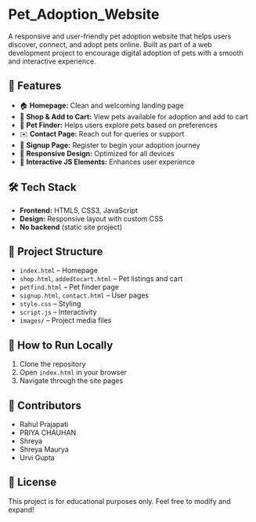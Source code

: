 # Pet_Adoption_Website

A responsive and user-friendly pet adoption website that helps users discover, connect, and adopt pets online. Built as part of a web development project to encourage digital adoption of pets with a smooth and interactive experience.

## 🚀 Features

- 🏠 **Homepage:** Clean and welcoming landing page  
- 🛒 **Shop & Add to Cart:** View pets available for adoption and add to cart  
- 🧭 **Pet Finder:** Helps users explore pets based on preferences  
- ✉️ **Contact Page:** Reach out for queries or support  
- 📝 **Signup Page:** Register to begin your adoption journey  
- 🎨 **Responsive Design:** Optimized for all devices  
- 💬 **Interactive JS Elements:** Enhances user experience

## 🛠️ Tech Stack

- **Frontend:** HTML5, CSS3, JavaScript  
- **Design:** Responsive layout with custom CSS  
- **No backend** (static site project)

## 📁 Project Structure

- `index.html` – Homepage  
- `shop.html`, `addedtocart.html` – Pet listings and cart  
- `petfind.html` – Pet finder page  
- `signup.html`, `contact.html` – User pages  
- `style.css` – Styling  
- `script.js` – Interactivity  
- `images/` – Project media files

## 📌 How to Run Locally

1. Clone the repository  
2. Open `index.html` in your browser  
3. Navigate through the site pages

## 👥 Contributors

-  Rahul Prajapati 
-  PRIYA CHAUHAN
-  Shreya
-  Shreya Maurya
-  Urvi Gupta

## 📄 License

This project is for educational purposes only. Feel free to modify and expand!
